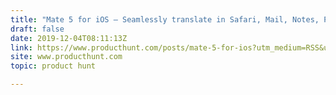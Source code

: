 ```yaml
---
title: "Mate 5 for iOS — Seamlessly translate in Safari, Mail, Notes, PDFs, & any app"
draft: false
date: 2019-12-04T08:11:13Z
link: https://www.producthunt.com/posts/mate-5-for-ios?utm_medium=RSS&utm_source=hune
site: www.producthunt.com
topic: product hunt  

---
```

